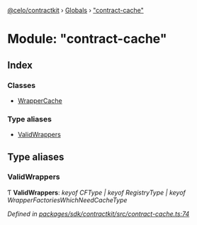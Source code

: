 [@celo/contractkit](../README.md) › [Globals](../globals.md) › ["contract-cache"](_contract_cache_.md)

# Module: "contract-cache"

## Index

### Classes

* [WrapperCache](../classes/_contract_cache_.wrappercache.md)

### Type aliases

* [ValidWrappers](_contract_cache_.md#validwrappers)

## Type aliases

###  ValidWrappers

Ƭ **ValidWrappers**: *keyof CFType | keyof RegistryType | keyof WrapperFactoriesWhichNeedCacheType*

*Defined in [packages/sdk/contractkit/src/contract-cache.ts:74](https://github.com/celo-org/celo-monorepo/blob/master/packages/sdk/contractkit/src/contract-cache.ts#L74)*

